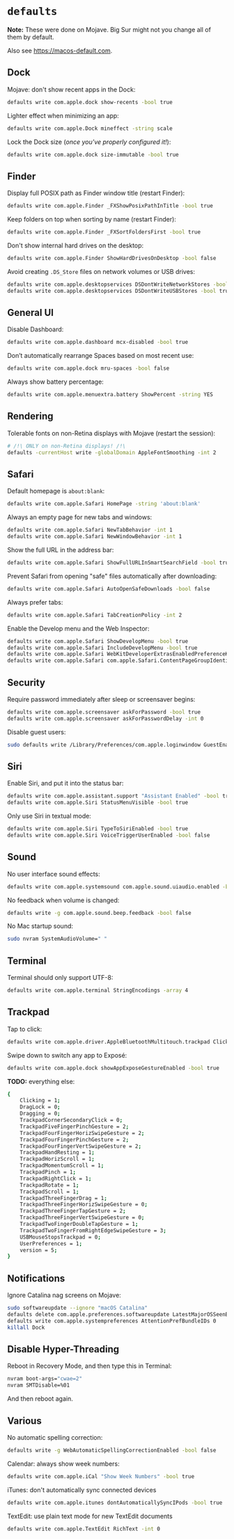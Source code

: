 # `defaults`

**Note:** These were done on Mojave. Big Sur might not you change all of them by default.

Also see <https://macos-default.com>.

## Dock

Mojave: don't show recent apps in the Dock:
```sh
defaults write com.apple.dock show-recents -bool true
```

Lighter effect when minimizing an app:
```sh
defaults write com.apple.Dock mineffect -string scale
```

Lock the Dock size (*once you've properly configured it!*):
```sh
defaults write com.apple.dock size-immutable -bool true
```

## Finder

Display full POSIX path as Finder window title (restart Finder):
```sh
defaults write com.apple.Finder _FXShowPosixPathInTitle -bool true
```

Keep folders on top when sorting by name (restart Finder):
```sh
defaults write com.apple.Finder _FXSortFoldersFirst -bool true
```

Don't show internal hard drives on the desktop:
```sh
defaults write com.apple.Finder ShowHardDrivesOnDesktop -bool false
```

Avoid creating `.DS_Store` files on network volumes or USB drives:
```sh
defaults write com.apple.desktopservices DSDontWriteNetworkStores -bool true
defaults write com.apple.desktopservices DSDontWriteUSBStores -bool true
```

## General UI

Disable Dashboard:
```sh
defaults write com.apple.dashboard mcx-disabled -bool true
```

Don’t automatically rearrange Spaces based on most recent use:
```sh
defaults write com.apple.dock mru-spaces -bool false
```

Always show battery percentage:
```sh
defaults write com.apple.menuextra.battery ShowPercent -string YES
```

## Rendering

Tolerable fonts on non-Retina displays with Mojave (restart the session):
```sh
# /!\ ONLY on non-Retina displays! /!\
defaults -currentHost write -globalDomain AppleFontSmoothing -int 2
```

## Safari

Default homepage is `about:blank`:
```sh
defaults write com.apple.Safari HomePage -string 'about:blank'
```

Always an empty page for new tabs and windows:
```sh
defaults write com.apple.Safari NewTabBehavior -int 1
defaults write com.apple.Safari NewWindowBehavior -int 1
```

Show the full URL in the address bar:
```sh
defaults write com.apple.Safari ShowFullURLInSmartSearchField -bool true
```

Prevent Safari from opening "safe" files automatically after downloading:
```sh
defaults write com.apple.Safari AutoOpenSafeDownloads -bool false
```

Always prefer tabs:
```sh
defaults write com.apple.Safari TabCreationPolicy -int 2
```

Enable the Develop menu and the Web Inspector:
```sh
defaults write com.apple.Safari ShowDevelopMenu -bool true
defaults write com.apple.Safari IncludeDevelopMenu -bool true
defaults write com.apple.Safari WebKitDeveloperExtrasEnabledPreferenceKey -bool true
defaults write com.apple.Safari com.apple.Safari.ContentPageGroupIdentifier.WebKit2DeveloperExtrasEnabled -bool true
```

## Security

Require password immediately after sleep or screensaver begins:
```sh
defaults write com.apple.screensaver askForPassword -bool true
defaults write com.apple.screensaver askForPasswordDelay -int 0
```

Disable guest users:
```sh
sudo defaults write /Library/Preferences/com.apple.loginwindow GuestEnabled -bool false
```

## Siri

Enable Siri, and put it into the status bar:
```sh
defaults write com.apple.assistant.support "Assistant Enabled" -bool true
defaults write com.apple.Siri StatusMenuVisible -bool true
```

Only use Siri in textual mode:
```sh
defaults write com.apple.Siri TypeToSiriEnabled -bool true
defaults write com.apple.Siri VoiceTriggerUserEnabled -bool false
```

## Sound

No user interface sound effects:
```sh
defaults write com.apple.systemsound com.apple.sound.uiaudio.enabled -bool false
```

No feedback when volume is changed:
```sh
defaults write -g com.apple.sound.beep.feedback -bool false
```

No Mac startup sound:
```sh
sudo nvram SystemAudioVolume=" "
```

## Terminal

Terminal should only support UTF-8:
```sh
defaults write com.apple.terminal StringEncodings -array 4
```

## Trackpad

Tap to click:
```sh
defaults write com.apple.driver.AppleBluetoothMultitouch.trackpad Clicking -bool true
```

Swipe down to switch any app to Exposé:
```sh
defaults write com.apple.dock showAppExposeGestureEnabled -bool true
```

**TODO:** everything else:
```sh
{
    Clicking = 1;
    DragLock = 0;
    Dragging = 0;
    TrackpadCornerSecondaryClick = 0;
    TrackpadFiveFingerPinchGesture = 2;
    TrackpadFourFingerHorizSwipeGesture = 2;
    TrackpadFourFingerPinchGesture = 2;
    TrackpadFourFingerVertSwipeGesture = 2;
    TrackpadHandResting = 1;
    TrackpadHorizScroll = 1;
    TrackpadMomentumScroll = 1;
    TrackpadPinch = 1;
    TrackpadRightClick = 1;
    TrackpadRotate = 1;
    TrackpadScroll = 1;
    TrackpadThreeFingerDrag = 1;
    TrackpadThreeFingerHorizSwipeGesture = 0;
    TrackpadThreeFingerTapGesture = 2;
    TrackpadThreeFingerVertSwipeGesture = 0;
    TrackpadTwoFingerDoubleTapGesture = 1;
    TrackpadTwoFingerFromRightEdgeSwipeGesture = 3;
    USBMouseStopsTrackpad = 0;
    UserPreferences = 1;
    version = 5;
}
```

## Notifications

Ignore Catalina nag screens on Mojave:
```sh
sudo softwareupdate --ignore "macOS Catalina"
defaults delete com.apple.preferences.softwareupdate LatestMajorOSSeenByUserBundleIdentifier
defaults write com.apple.systempreferences AttentionPrefBundleIDs 0
killall Dock
```

## Disable Hyper-Threading

Reboot in Recovery Mode, and then type this in Terminal:
```sh
nvram boot-args="cwae=2"
nvram SMTDisable=%01
```

And then reboot again.

## Various

No automatic spelling correction:
```sh
defaults write -g WebAutomaticSpellingCorrectionEnabled -bool false
```

Calendar: always show week numbers:
```sh
defaults write com.apple.iCal "Show Week Numbers" -bool true
```

iTunes: don't automatically sync connected devices
```sh
defaults write com.apple.itunes dontAutomaticallySyncIPods -bool true
```

TextEdit: use plain text mode for new TextEdit documents
```sh
defaults write com.apple.TextEdit RichText -int 0
```

